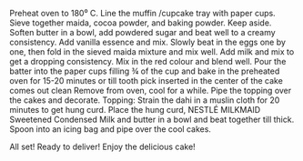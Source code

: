 Preheat oven to 180⁰ C. Line the muffin /cupcake tray with paper cups.
Sieve together maida, cocoa powder, and baking powder. Keep aside.
Soften butter in a bowl, add powdered sugar and beat well to a creamy consistency. Add vanilla essence and mix. Slowly beat in the eggs one by one, then fold in the sieved maida mixture and mix well. Add milk and mix to get a dropping consistency. Mix in the red colour and blend well.
Pour the batter into the paper cups filling ¾ of the cup and bake in the preheated oven for 15-20 minutes or till tooth pick inserted in the center of the cake comes out clean
Remove from oven, cool for a while. Pipe the topping over the cakes and decorate.
Topping: Strain the dahi in a muslin cloth for 20 minutes to get hung curd. Place the hung curd, NESTLÉ MILKMAID Sweetened Condensed Milk and butter in a bowl and beat together till thick. Spoon into an icing bag and pipe over the cool cakes.

All set! Ready to deliver! Enjoy the delicious cake!